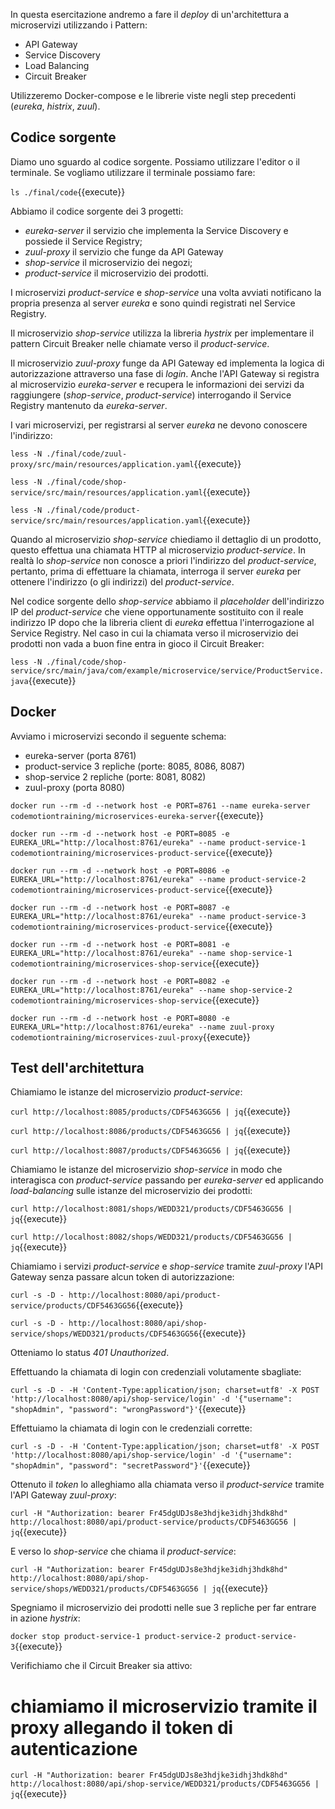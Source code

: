 
In questa esercitazione andremo a fare il _deploy_ di un'architettura a microservizi utilizzando i Pattern:

- API Gateway
- Service Discovery
- Load Balancing
- Circuit Breaker

Utilizzeremo Docker-compose e le librerie viste negli step precedenti (*eureka*, *histrix*, *zuul*).

## Codice sorgente

Diamo uno sguardo al codice sorgente. Possiamo utilizzare l'editor o il terminale.
Se vogliamo utilizzare il terminale possiamo fare:

`ls ./final/code`{{execute}}

Abbiamo il codice sorgente dei 3 progetti:
- *eureka-server* il servizio che implementa la Service Discovery e possiede il Service Registry;
- *zuul-proxy* il servizio che funge da API Gateway
- *shop-service* il microservizio dei negozi;
- *product-service* il microservizio dei prodotti.

I microservizi *product-service* e *shop-service* una volta avviati notificano la propria presenza al server *eureka* e sono quindi registrati nel Service Registry.

Il microservizio *shop-service* utilizza la libreria *hystrix* per implementare il pattern Circuit Breaker nelle chiamate verso il *product-service*.

Il microservizio *zuul-proxy* funge da API Gateway ed implementa la logica di autorizzazione attraverso una fase di _login_. Anche l'API Gateway si registra al microservizio *eureka-server* e recupera le informazioni dei servizi da raggiungere (*shop-service*, *product-service*) interrogando il Service Registry mantenuto da *eureka-server*.

I vari microservizi, per registrarsi al server *eureka* ne devono conoscere l'indirizzo:

`less -N ./final/code/zuul-proxy/src/main/resources/application.yaml`{{execute}}

`less -N ./final/code/shop-service/src/main/resources/application.yaml`{{execute}}

`less -N ./final/code/product-service/src/main/resources/application.yaml`{{execute}}

Quando al microservizio *shop-service* chiediamo il dettaglio di un prodotto, questo effettua una chiamata HTTP al microservizio *product-service*.
In realtà lo *shop-service* non conosce a priori l'indirizzo del *product-service*, pertanto, prima di effettuare la chiamata, interroga il server *eureka* per ottenere l'indirizzo (o gli indirizzi) del *product-service*.

Nel codice sorgente dello *shop-service* abbiamo il _placeholder_ dell'indirizzo IP del *product-service* che viene opportunamente sostituito con il reale indirizzo IP dopo che la libreria client di *eureka* effettua l'interrogazione al Service Registry. Nel caso in cui la chiamata verso il microservizio dei prodotti non vada a buon fine entra in gioco il Circuit Breaker:

`less -N ./final/code/shop-service/src/main/java/com/example/microservice/service/ProductService.java`{{execute}}

## Docker

Avviamo i microservizi secondo il seguente schema:
- eureka-server (porta 8761)
- product-service 3 repliche (porte: 8085, 8086, 8087)
- shop-service 2 repliche (porte: 8081, 8082)
- zuul-proxy (porta 8080)


`docker run --rm -d --network host -e PORT=8761 --name eureka-server codemotiontraining/microservices-eureka-server`{{execute}} 

`docker run --rm -d --network host -e PORT=8085 -e EUREKA_URL="http://localhost:8761/eureka" --name product-service-1 codemotiontraining/microservices-product-service`{{execute}} 

`docker run --rm -d --network host -e PORT=8086 -e EUREKA_URL="http://localhost:8761/eureka" --name product-service-2 codemotiontraining/microservices-product-service`{{execute}}

`docker run --rm -d --network host -e PORT=8087 -e EUREKA_URL="http://localhost:8761/eureka" --name product-service-3 codemotiontraining/microservices-product-service`{{execute}}

`docker run --rm -d --network host -e PORT=8081 -e EUREKA_URL="http://localhost:8761/eureka" --name shop-service-1 codemotiontraining/microservices-shop-service`{{execute}} 

`docker run --rm -d --network host -e PORT=8082 -e EUREKA_URL="http://localhost:8761/eureka" --name shop-service-2 codemotiontraining/microservices-shop-service`{{execute}}

`docker run --rm -d --network host -e PORT=8080 -e EUREKA_URL="http://localhost:8761/eureka" --name zuul-proxy codemotiontraining/microservices-zuul-proxy`{{execute}} 

## Test dell'architettura ##

Chiamiamo le istanze del microservizio *product-service*:

`curl http://localhost:8085/products/CDF5463GG56 | jq`{{execute}}

`curl http://localhost:8086/products/CDF5463GG56 | jq`{{execute}}

`curl http://localhost:8087/products/CDF5463GG56 | jq`{{execute}}

Chiamiamo le istanze del microservizio *shop-service* in modo che interagisca con *product-service* passando per *eureka-server* ed applicando _load-balancing_ sulle istanze del microservizio dei prodotti:

`curl http://localhost:8081/shops/WEDD321/products/CDF5463GG56 | jq`{{execute}}

`curl http://localhost:8082/shops/WEDD321/products/CDF5463GG56 | jq`{{execute}}

Chiamiamo i servizi *product-service* e *shop-service* tramite *zuul-proxy* l'API Gateway senza passare alcun token di autorizzazione:

`curl -s -D - http://localhost:8080/api/product-service/products/CDF5463GG56`{{execute}}

`curl -s -D - http://localhost:8080/api/shop-service/shops/WEDD321/products/CDF5463GG56`{{execute}}

Otteniamo lo status *401 Unauthorized*.

Effettuando la chiamata di login con credenziali volutamente sbagliate:

`curl -s -D - -H 'Content-Type:application/json; charset=utf8' -X POST 'http://localhost:8080/api/shop-service/login' -d '{"username": "shopAdmin", "password": "wrongPassword"}'`{{execute}}

Effettuiamo la chiamata di login con le credenziali corrette:

`curl -s -D - -H 'Content-Type:application/json; charset=utf8' -X POST 'http://localhost:8080/api/shop-service/login' -d '{"username": "shopAdmin", "password": "secretPassword"}'`{{execute}}

Ottenuto il _token_ lo alleghiamo alla chiamata verso il *product-service* tramite l'API Gateway *zuul-proxy*:

`curl -H "Authorization: bearer Fr45dgUDJs8e3hdjke3idhj3hdk8hd" http://localhost:8080/api/product-service/products/CDF5463GG56 | jq`{{execute}}

E verso lo *shop-service* che chiama il *product-service*:

`curl -H "Authorization: bearer Fr45dgUDJs8e3hdjke3idhj3hdk8hd" http://localhost:8080/api/shop-service/shops/WEDD321/products/CDF5463GG56 | jq`{{execute}}


Spegniamo il microservizio dei prodotti nelle sue 3 repliche per far entrare in azione *hystrix*:

`docker stop product-service-1 product-service-2 product-service-3`{{execute}}

Verifichiamo che il Circuit Breaker sia attivo:

# chiamiamo il microservizio tramite il proxy allegando il token di autenticazione
`curl -H "Authorization: bearer Fr45dgUDJs8e3hdjke3idhj3hdk8hd" http://localhost:8080/api/shop-service/WEDD321/products/CDF5463GG56 | jq`{{execute}}


